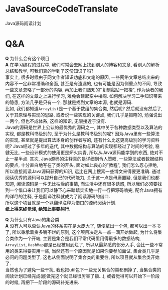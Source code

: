 # JavaSourceCodeTranslate
Java源码阅读计划

# Q&A

**Q** 为什么会有这个项目  
**A** 在学习编程的过程中, 我们时常会去网上找到别人的博客和文章, 看别人的解析总结和教学, 可我们真的学到了这份知识了吗?  
事实上, 很多时候由于网文作者知识功底和文笔的原因, 一些网络文章总结出来的内容不一定非常准确和全面, 甚至是有遗漏的, 也有可能是因为侧重点的不同, 导致一些文章忽略了一部分的内容, 再加上我们熟知的"复制黏贴一把梭", 作为读者的我们, 在这样的文章之上进行学习, 难免会建起空中楼阁. 如何解决学习二手知识带来的隐患, 方法几乎是只有一个, 那就是找到文章的本源, 也就是源码.  
比如, 我们都知道`ArrayList`是一个基于数组的集合类, 然后呢? 然后就没有然后了, 关于其原理与实现的思路, 或者说一些实现的关键点, 我们几乎是抓瞎的, 勉强说出一两个, 但也不成体系, 这样的知识, 无限接近于没有.  
Java的源码是世界上公认的最优秀的源码之一, 其中关于各种数据类型以及算法的实现, 都是教科书级别的, 至于为什么是教科书级别的呢? 因为Java里有一些算法的实现, 甚至就是提出算法本身的创作者写的, 还有什么比这更高级别的学习资料呢? Java经过了多年的迭代, 其中数据结构与算法的实现都经过了时间的考验, 稳健无比, 一些设计模式的使用更是炉火纯青, 所以从Java源码能学到的东西, 绝对不止一星半点. 其次, Java源码的注释真的是详细到令人赞叹, 一些算法或者数据结构的要点, 十分直白地写在了类的开头, 面对如此良心的"教程", 我们怎么忍心拒绝, 所以直接阅读Java源码获得的知识, 远比在网上搜索一些博文来得要更准确.
通过阅读优秀的源码可以提升自己的代码能力, 关于这一点是毋庸置疑, 但是我们也都知道, 阅读源码是一件无比枯燥的事情, 而生活中还有很多诱惑, 所以我们必须要找到一个借口来让我们可以静下心来踏踏实实地一行一行把源码啃完, 配合Java拥有的详尽的注释, 于是翻译注释就成为了阅读源码的借口.  
所以这个项目就是一个以翻译注释为借口的源码阅读计划.  
**纸上得来终觉浅, 绝知此事要躬行.**  

**Q** 为什么只有Java的集合类  
**A** 没有人可以否认Java的体系实在是太庞大了, 随便拿出一个包, 都可以出一本书了, 所以秉承着贪多嚼不烂的原则, 这个项目决定从一点一滴开始做起, 为什么将集合类作为一个开端, 主要是集合是我们平常代码里用得最多的数据结构, `ArrayList`, `HashMap`都是已经被用到烂了, 所以从最熟悉的部分入手, 会比一些不常用的类来得要实用一些, 当然还有一个原因就是如果你要参加面试, 集合类几乎是必问的问题类型了, 这也从侧面说明了集合类的重要性, 所以项目就从集合类开始了.  
当然也为了避免一些干扰, 我也把util包下一些无关集合的类都删掉了, 当集合类的阅读计划已经完成(能做完这个就已经很厉害了额...), 或者觉得可以开始下一阶段的时候, 再把下一阶段的源码补充进来.



